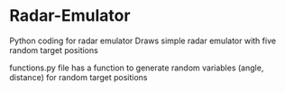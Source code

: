 # Radar-Emulator
Python coding for radar emulator
Draws simple radar emulator with five random target positions

functions.py file has a function to generate random variables (angle, distance) for random target positions

